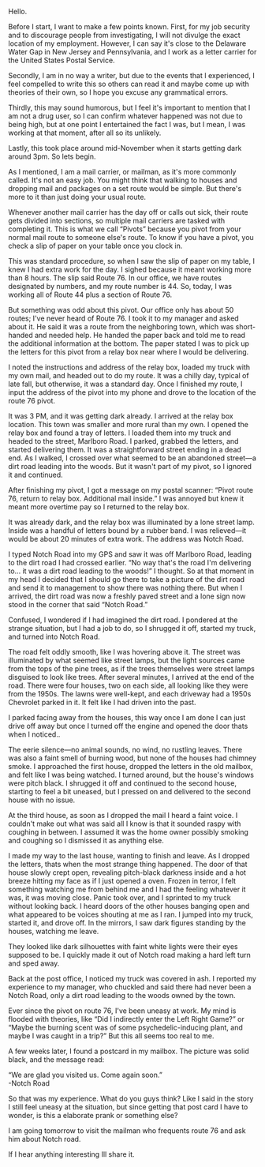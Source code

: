 Hello. 

Before I start, I want to make a few points known. First, for my job security and to discourage people from investigating, I will not divulge the exact location of my employment. However, I can say it's close to the Delaware Water Gap in New Jersey and Pennsylvania, and I work as a letter carrier for the United States Postal Service. 

Secondly, I am in no way a writer, but due to the events that I experienced, I feel compelled to write this so others can read it and maybe come up with theories of their own, so I hope you excuse any grammatical errors.

Thirdly, this may sound humorous, but I feel it's important to mention that I am not a drug user, so I can confirm whatever happened was not due to being high, but at one point I entertained the fact I was, but I mean, I was working at that moment, after all so its unlikely. 

Lastly, this took place around mid-November when it starts getting dark around 3pm. So lets begin.

As I mentioned, I am a mail carrier, or mailman, as it's more commonly called. It's not an easy job. You might think that walking to houses and dropping mail and packages on a set route would be simple. But there's more to it than just doing your usual route. 

Whenever another mail carrier has the day off or calls out sick, their route gets divided into sections, so multiple mail carriers are tasked with completing it. This is what we call “Pivots” because you pivot from your normal mail route to someone else's route. To know if you have a pivot, you check a slip of paper on your table once you clock in.

This was standard procedure, so when I saw the slip of paper on my table, I knew I had extra work for the day. I sighed because it meant working more than 8 hours. The slip said Route 76. In our office, we have routes designated by numbers, and my route number is 44. So, today, I was working all of Route 44 plus a section of Route 76. 

But something was odd about this pivot. Our office only has about 50 routes; I've never heard of Route 76. I took it to my manager and asked about it. He said it was a route from the neighboring town, which was short-handed and needed help. He handed the paper back and told me to read the additional information at the bottom. The paper stated I was to pick up the letters for this pivot from a relay box near where I would be delivering.

I noted the instructions and address of the relay box, loaded my truck with my own mail, and headed out to do my route. It was a chilly day, typical of late fall, but otherwise, it was a standard day. Once I finished my route, I input the address of the pivot into my phone and drove to the location of the route 76 pivot.

It was 3 PM, and it was getting dark already. I arrived at the relay box location. This town was smaller and more rural than my own. I opened the relay box and found a tray of letters. I loaded them into my truck and headed to the street, Marlboro Road. I parked, grabbed the letters, and started delivering them. It was a straightforward street ending in a dead end. As I walked, I crossed over what seemed to be an abandoned street—a dirt road leading into the woods. But it wasn't part of my pivot, so I ignored it and continued.

After finishing my pivot, I got a message on my postal scanner: “Pivot route 76, return to relay box. Additional mail inside.” I was annoyed but knew it meant more overtime pay so I returned to the relay box. 

It was already dark, and the relay box was illuminated by a lone street lamp. Inside was a handful of letters bound by a rubber band. I was relieved—it would be about 20 minutes of extra work. The address was Notch Road.

I typed Notch Road into my GPS and saw it was off Marlboro Road, leading to the dirt road I had crossed earlier. “No way that's the road I'm delivering to... it was a dirt road leading to the woods!” I thought. So at that moment in my head I decided that I should go there to take a picture of the dirt road and send it to management to show there was nothing there. But when I arrived, the dirt road was now a freshly paved street and a lone sign now stood in the corner that said “Notch Road.”

Confused, I wondered if I had imagined the dirt road. I pondered at the strange situation, but I had a job to do, so I shrugged it off, started my truck, and turned into Notch Road. 

The road felt oddly smooth, like I was hovering above it. The street was illuminated by what seemed like street lamps, but the light sources came from the tops of the pine trees, as if the trees themselves were street lamps disguised to look like trees. After several minutes, I arrived at the end of the road. There were four houses, two on each side, all looking like they were from the 1950s. The lawns were well-kept, and each driveway had a 1950s Chevrolet parked in it. It felt like I had driven into the past.

I parked facing away from the houses, this way once I am done I can just drive off away but once I turned off the engine and opened the door thats when I noticed.. 

The eerie silence—no animal sounds, no wind, no rustling leaves. There was also a faint smell of burning wood, but none of the houses had chimney smoke. I approached the first house, dropped the letters in the old mailbox, and felt like I was being watched. I turned around, but the house's windows were pitch black. I shrugged it off and continued to the second house, starting to feel a bit uneased, but I pressed on and delivered to the second house with no issue. 

At the third house, as soon as I dropped the mail I heard a faint voice. I couldn't make out what was said all I know is that it sounded raspy with coughing in between. I assumed it was the home owner possibly smoking and coughing so I dismissed it as anything else.

I made my way to the last house, wanting to finish and leave. As I dropped the letters, thats when the most strange thing happened. The door of that house slowly crept open, revealing pitch-black darkness inside and a hot breeze hitting my face as if I just opened a oven. Frozen in terror, I felt something watching me from behind me and I had the feeling whatever it was, it was moving close. Panic took over, and I sprinted to my truck without looking back. I heard doors of the other houses banging open and what appeared to be voices shouting at me as I ran. I jumped into my truck, started it, and drove off. In the mirrors, I saw dark figures standing by the houses, watching me leave. 

They looked like dark silhouettes with faint white lights were their eyes supposed to be. I quickly made it out of Notch road making a hard left turn and sped away.

Back at the post office, I noticed my truck was covered in ash. I reported my experience to my manager, who chuckled and said there had never been a Notch Road, only a dirt road leading to the woods owned by the town.

Ever since the pivot on route 76, I've been uneasy at work. My mind is flooded with theories, like “Did I indirectly enter the Left Right Game?” or “Maybe the burning scent was of some psychedelic-inducing plant, and maybe I was caught in a trip?” But this all seems too real to me.

A few weeks later, I found a postcard in my mailbox. The picture was solid black, and the message read:

“We are glad you visited us. Come again soon.”  
-Notch Road

  
So that was my experience. What do you guys think?  Like I said in the story I still feel uneasy at the situation, but since getting that post card I have to wonder, is this a elaborate prank or something else?

  
I am going tomorrow to visit the mailman who frequents route 76 and ask him about Notch road.

  
If I hear anything interesting Ill share it.